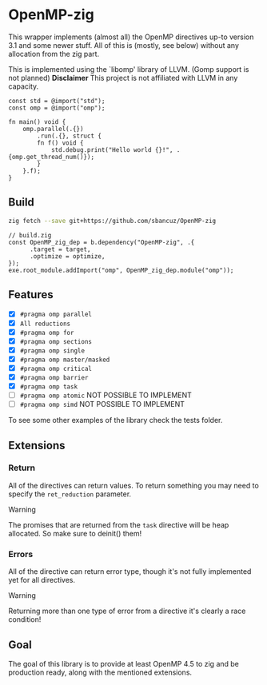 # OpenMP-zig

This wrapper implements (almost all) the OpenMP directives up-to version 3.1 and some newer stuff.
All of this is (mostly, see below) without any allocation from the zig part.

This is implemented using the `libomp' library of LLVM. (Gomp support is not planned) **Disclaimer** This project is not affiliated with LLVM in any capacity.

```zig
const std = @import("std");
const omp = @import("omp");

fn main() void {
    omp.parallel(.{})
        .run(.{}, struct {
        fn f() void {
            std.debug.print("Hello world {}!", .{omp.get_thread_num()});
        }
    }.f);
}
```

## Build

```sh
zig fetch --save git+https://github.com/sbancuz/OpenMP-zig
```

```zig
// build.zig
const OpenMP_zig_dep = b.dependency("OpenMP-zig", .{
      .target = target,
      .optimize = optimize,
});
exe.root_module.addImport("omp", OpenMP_zig_dep.module("omp"));
```

## Features
- [x] `#pragma omp parallel`
- [x] `All reductions`
- [x] `#pragma omp for`
- [x] `#pragma omp sections`
- [x] `#pragma omp single`
- [x] `#pragma omp master/masked`
- [x] `#pragma omp critical`
- [x] `#pragma omp barrier`
- [x] `#pragma omp task`
- [ ] `#pragma omp atomic` NOT POSSIBLE TO IMPLEMENT
- [ ] `#pragma omp simd` NOT POSSIBLE TO IMPLEMENT

To see some other examples of the library check the tests folder.

## Extensions

### Return

All of the directives can return values. To return something you may need to specify the `ret_reduction` parameter.

> [!WARNING]
> The promises that are returned from the `task` directive will be heap allocated. So make sure to deinit() them!

### Errors

All of the directive can return error type, though it's not fully implemented yet for all directives.

> [!WARNING]
> Returning more than one type of error from a directive it's clearly a race condition!

## Goal

The goal of this library is to provide at least OpenMP 4.5 to zig and be production ready, along with the mentioned extensions.
